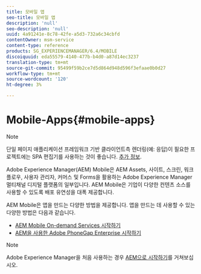 ```yaml
---
title: 모바일 앱
seo-title: 모바일 앱
description: 'null'
seo-description: 'null'
uuid: 4a91241e-8c78-42fe-a5d3-732a6c34cbfd
contentOwner: msm-service
content-type: reference
products: SG_EXPERIENCEMANAGER/6.4/MOBILE
discoiquuid: eda55579-4140-477b-b4d0-a87d14ec3237
translation-type: tm+mt
source-git-commit: 95499f59b2ce7d5d864d948d596f3efaae0b0d27
workflow-type: tm+mt
source-wordcount: '120'
ht-degree: 3%

---
```



# Mobile-Apps{#mobile-apps}

>[!NOTE]
>
>단일 페이지 애플리케이션 프레임워크 기반 클라이언트측 렌더링(예: 응답)이 필요한 프로젝트에는 SPA 편집기를 사용하는 것이 좋습니다. [추가 정보](/help/sites-developing/spa-overview.md).

Adobe Experience Manager(AEM) Mobile은 AEM Assets, 사이트, 스크린, 워크플로우, 사용자 관리자, 커머스 및 Forms을 활용하는 Adobe Experience Manager 멀티채널 디지털 플랫폼의 일부입니다. AEM Mobile은 기업이 다양한 컨텐츠 소스를 사용할 수 있도록 배포 유연성을 대폭 제공합니다.

AEM Mobile은 앱을 만드는 다양한 방법을 제공합니다. 앱을 만드는 데 사용할 수 있는 다양한 방법은 다음과 같습니다.

* [AEM Mobile On-demand Services 시작하기](/help/mobile/mobile-apps-ondemand.md)
* [AEM을 사용한 Adobe PhoneGap Enterprise 시작하기](/help/mobile/phonegap.md)

>[!NOTE]
>
>Adobe Experience Manager을 처음 사용하는 경우 [AEM으로 시작하기](/help/sites-deploying/deploy.md)를 거쳐보십시오.
